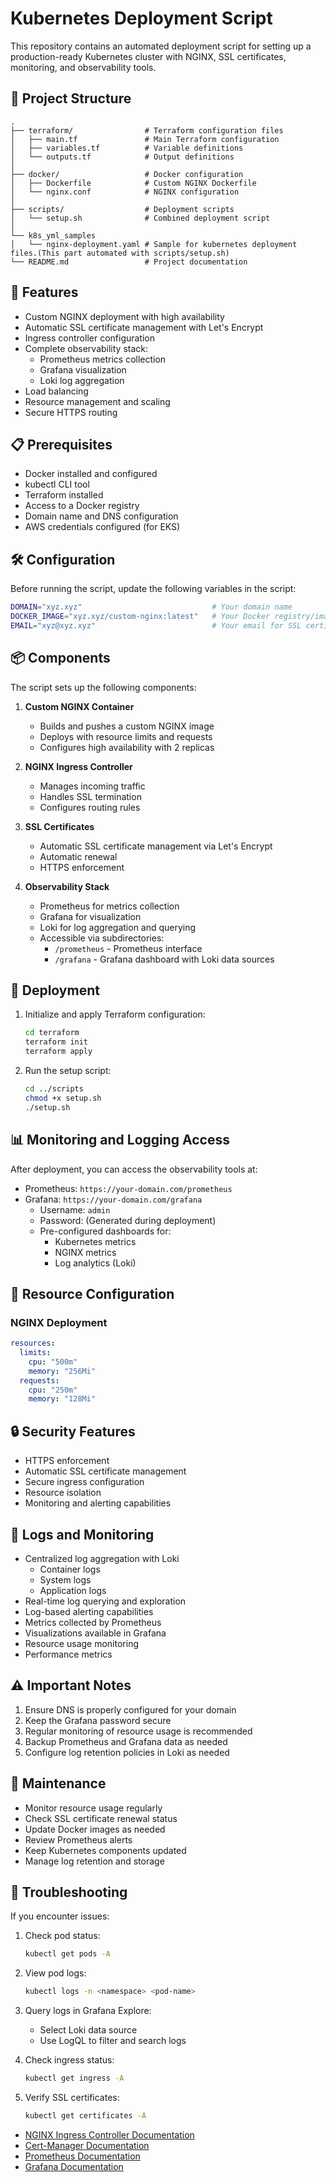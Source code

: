 # Kubernetes Deployment Script

This repository contains an automated deployment script for setting up a production-ready Kubernetes cluster with NGINX, SSL certificates, monitoring, and observability tools.

## 📁 Project Structure

```
.
├── terraform/                # Terraform configuration files
│   ├── main.tf               # Main Terraform configuration
│   ├── variables.tf          # Variable definitions
│   └── outputs.tf            # Output definitions
│
├── docker/                   # Docker configuration
│   ├── Dockerfile            # Custom NGINX Dockerfile
│   └── nginx.conf            # NGINX configuration
│
├── scripts/                  # Deployment scripts
│   └── setup.sh              # Combined deployment script
│
└── k8s_yml_samples
│   └── nginx-deployment.yaml # Sample for kubernetes deployment files.(This part automated with scripts/setup.sh)
└── README.md                 # Project documentation
```

## 🚀 Features

- Custom NGINX deployment with high availability
- Automatic SSL certificate management with Let's Encrypt
- Ingress controller configuration
- Complete observability stack:
  - Prometheus metrics collection
  - Grafana visualization
  - Loki log aggregation
- Load balancing
- Resource management and scaling
- Secure HTTPS routing

## 📋 Prerequisites

- Docker installed and configured
- kubectl CLI tool
- Terraform installed
- Access to a Docker registry
- Domain name and DNS configuration
- AWS credentials configured (for EKS)

## 🛠️ Configuration

Before running the script, update the following variables in the script:

```bash
DOMAIN="xyz.xyz"                             # Your domain name
DOCKER_IMAGE="xyz.xyz/custom-nginx:latest"   # Your Docker registry/image
EMAIL="xyz@xyz.xyz"                          # Your email for SSL certificates
```

## 📦 Components

The script sets up the following components:

1. **Custom NGINX Container**
   - Builds and pushes a custom NGINX image
   - Deploys with resource limits and requests
   - Configures high availability with 2 replicas

2. **NGINX Ingress Controller**
   - Manages incoming traffic
   - Handles SSL termination
   - Configures routing rules

3. **SSL Certificates**
   - Automatic SSL certificate management via Let's Encrypt
   - Automatic renewal
   - HTTPS enforcement

4. **Observability Stack**
   - Prometheus for metrics collection
   - Grafana for visualization
   - Loki for log aggregation and querying
   - Accessible via subdirectories:
     - `/prometheus` - Prometheus interface
     - `/grafana` - Grafana dashboard with Loki data sources

## 🚀 Deployment

1. Initialize and apply Terraform configuration:
   ```bash
   cd terraform
   terraform init
   terraform apply
   ```

2. Run the setup script:
   ```bash
   cd ../scripts
   chmod +x setup.sh
   ./setup.sh
   ```

## 📊 Monitoring and Logging Access

After deployment, you can access the observability tools at:

- Prometheus: `https://your-domain.com/prometheus`
- Grafana: `https://your-domain.com/grafana`
  - Username: `admin`
  - Password: (Generated during deployment)
  - Pre-configured dashboards for:
    - Kubernetes metrics
    - NGINX metrics
    - Log analytics (Loki)

## 🔧 Resource Configuration

### NGINX Deployment
```yaml
resources:
  limits:
    cpu: "500m"
    memory: "256Mi"
  requests:
    cpu: "250m"
    memory: "128Mi"
```

## 🔒 Security Features

- HTTPS enforcement
- Automatic SSL certificate management
- Secure ingress configuration
- Resource isolation
- Monitoring and alerting capabilities

## 📝 Logs and Monitoring

- Centralized log aggregation with Loki
  - Container logs
  - System logs
  - Application logs
- Real-time log querying and exploration
- Log-based alerting capabilities
- Metrics collected by Prometheus
- Visualizations available in Grafana
- Resource usage monitoring
- Performance metrics

## ⚠️ Important Notes

1. Ensure DNS is properly configured for your domain
2. Keep the Grafana password secure
3. Regular monitoring of resource usage is recommended
4. Backup Prometheus and Grafana data as needed
5. Configure log retention policies in Loki as needed

## 🔄 Maintenance

- Monitor resource usage regularly
- Check SSL certificate renewal status
- Update Docker images as needed
- Review Prometheus alerts
- Keep Kubernetes components updated
- Manage log retention and storage

## 🛟 Troubleshooting

If you encounter issues:

1. Check pod status:
   ```bash
   kubectl get pods -A
   ```

2. View pod logs:
   ```bash
   kubectl logs -n <namespace> <pod-name>
   ```

3. Query logs in Grafana Explore:
   - Select Loki data source
   - Use LogQL to filter and search logs

4. Check ingress status:
   ```bash
   kubectl get ingress -A
   ```

5. Verify SSL certificates:
   ```bash
   kubectl get certificates -A
   ```

- [NGINX Ingress Controller Documentation](https://kubernetes.github.io/ingress-nginx/)
- [Cert-Manager Documentation](https://cert-manager.io/docs/)
- [Prometheus Documentation](https://prometheus.io/docs/)
- [Grafana Documentation](https://grafana.com/docs/)
